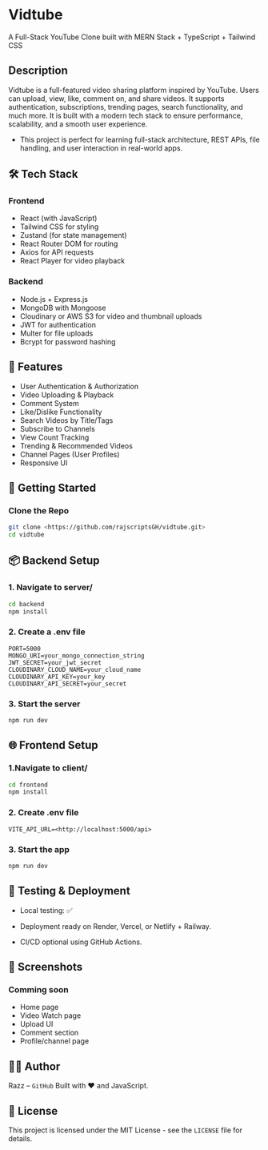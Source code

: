 # Vidtube

A Full-Stack YouTube Clone built with MERN Stack + TypeScript + Tailwind CSS

## Description

Vidtube is a full-featured video sharing platform inspired by YouTube. Users can upload, view, like, comment on, and share videos. It supports authentication, subscriptions, trending pages, search functionality, and much more. It is built with a modern tech stack to ensure performance, scalability, and a smooth user experience.

- This project is perfect for learning full-stack architecture, REST APIs, file handling, and user interaction in real-world apps.

## 🛠️ Tech Stack

### Frontend

- React (with JavaScript)
- Tailwind CSS for styling
- Zustand (for state management)
- React Router DOM for routing
- Axios for API requests
- React Player for video playback

### Backend

- Node.js + Express.js
- MongoDB with Mongoose
- Cloudinary or AWS S3 for video and thumbnail uploads
- JWT for authentication
- Multer for file uploads
- Bcrypt for password hashing

## 🔐 Features

- User Authentication & Authorization
- Video Uploading & Playback
- Comment System
- Like/Dislike Functionality
- Search Videos by Title/Tags
- Subscribe to Channels
- View Count Tracking
- Trending & Recommended Videos
- Channel Pages (User Profiles)
- Responsive UI

## 🚀 Getting Started

### Clone the Repo

```bash
git clone <https://github.com/rajscriptsGH/vidtube.git>
cd vidtube
```

## 📦 Backend Setup

### 1. Navigate to server/

```bash
cd backend
npm install
```

### 2. Create a .env file

```env
PORT=5000
MONGO_URI=your_mongo_connection_string
JWT_SECRET=your_jwt_secret
CLOUDINARY_CLOUD_NAME=your_cloud_name
CLOUDINARY_API_KEY=your_key
CLOUDINARY_API_SECRET=your_secret
```

### 3. Start the server

```bash
npm run dev
```

## 🌐 Frontend Setup

### 1.Navigate to client/

```bash
cd frontend
npm install
```

### 2. Create .env file

```env
VITE_API_URL=<http://localhost:5000/api>
```

### 3. Start the app

```bash
npm run dev
```

## 🧪 Testing & Deployment

- Local testing: ✅

- Deployment ready on Render, Vercel, or Netlify + Railway.

- CI/CD optional using GitHub Actions.

## 📸 Screenshots

### Comming soon

- Home page
- Video Watch page
- Upload UI
- Comment section
- Profile/channel page

## 🧑‍💻 Author

Razz – ```GitHub```
Built with ❤️ and JavaScript.

## 📄 License

This project is licensed under the MIT License - see the ```LICENSE``` file for details.
